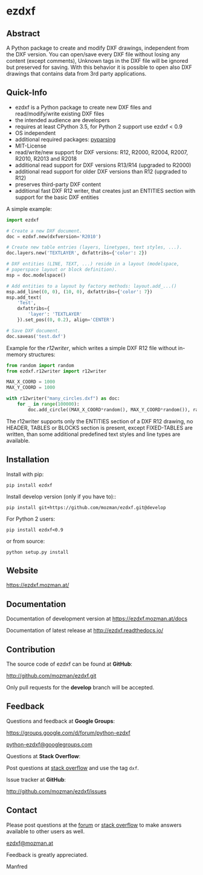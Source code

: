 ezdxf
=====

Abstract
--------

A Python package to create and modify DXF drawings, independent from the DXF
version. You can open/save every DXF file without losing any content (except comments),
Unknown tags in the DXF file will be ignored but preserved for saving. With this behavior
it is possible to open also DXF drawings that contains data from 3rd party applications.

Quick-Info
----------

- ezdxf is a Python package to create new DXF files and read/modify/write existing DXF files
- the intended audience are developers
- requires at least CPython 3.5, for Python 2 support use ezdxf < 0.9
- OS independent
- additional required packages: [pyparsing](https://pypi.org/project/pyparsing/)
- MIT-License
- read/write/new support for DXF versions: R12, R2000, R2004, R2007, R2010, R2013 and R2018
- additional read support for DXF versions R13/R14 (upgraded to R2000)
- additional read support for older DXF versions than R12 (upgraded to R12)
- preserves third-party DXF content
- additional fast DXF R12 writer, that creates just an ENTITIES section with support for the basic DXF entities

A simple example:

```python
import ezdxf

# Create a new DXF document.
doc = ezdxf.new(dxfversion='R2010')

# Create new table entries (layers, linetypes, text styles, ...).
doc.layers.new('TEXTLAYER', dxfattribs={'color': 2})

# DXF entities (LINE, TEXT, ...) reside in a layout (modelspace, 
# paperspace layout or block definition).  
msp = doc.modelspace()

# Add entities to a layout by factory methods: layout.add_...() 
msp.add_line((0, 0), (10, 0), dxfattribs={'color': 7})
msp.add_text(
    'Test', 
    dxfattribs={
        'layer': 'TEXTLAYER'
    }).set_pos((0, 0.2), align='CENTER')

# Save DXF document.
doc.saveas('test.dxf')
```

Example for the *r12writer*, which writes a simple DXF R12 file without in-memory structures:

```python
from random import random
from ezdxf.r12writer import r12writer

MAX_X_COORD = 1000
MAX_Y_COORD = 1000

with r12writer("many_circles.dxf") as doc:
    for _ in range(100000):
        doc.add_circle((MAX_X_COORD*random(), MAX_Y_COORD*random()), radius=2)
```

The r12writer supports only the ENTITIES section of a DXF R12 drawing, no HEADER, TABLES or BLOCKS section is
present, except FIXED-TABLES are written, than some additional predefined text styles and line types are available.

Installation
------------

Install with pip:

    pip install ezdxf

Install develop version (only if you have to)::

    pip install git+https://github.com/mozman/ezdxf.git@develop

For Python 2 users:

    pip install ezdxf<0.9


or from source:

    python setup.py install

Website
-------

https://ezdxf.mozman.at/

Documentation
-------------

Documentation of development version at https://ezdxf.mozman.at/docs

Documentation of latest release at http://ezdxf.readthedocs.io/

Contribution
------------

The source code of ezdxf can be found at __GitHub__:

http://github.com/mozman/ezdxf.git

Only pull requests for the **develop** branch will be accepted.

Feedback
--------

Questions and feedback at __Google Groups__:

https://groups.google.com/d/forum/python-ezdxf

python-ezdxf@googlegroups.com

Questions at __Stack Overflow__:

Post questions at [stack overflow](https://stackoverflow.com/) and use the tag `dxf`.

Issue tracker at __GitHub__:

http://github.com/mozman/ezdxf/issues

Contact
-------

Please post questions at the [forum](https://groups.google.com/d/forum/python-ezdxf) or 
[stack overflow](https://stackoverflow.com/) to make answers available to other users as well.

ezdxf@mozman.at

Feedback is greatly appreciated.

Manfred
